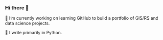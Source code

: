 ### Hi there 👋

🔭 I’m currently working on learning GitHub to build a portfolio of GIS/RS and data science projects. <p>
:snake: I write primarily in Python. <p>
